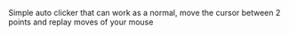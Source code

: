 Simple auto clicker that can work as a normal, move the cursor between 2 points and replay moves of your mouse
